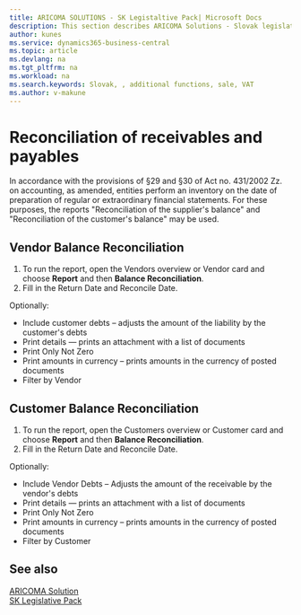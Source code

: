 ```yaml
---
title: ARICOMA SOLUTIONS - SK Legistaltive Pack| Microsoft Docs
description: This section describes ARICOMA Solutions - Slovak legislation
author: kunes
ms.service: dynamics365-business-central
ms.topic: article
ms.devlang: na
ms.tgt_pltfrm: na
ms.workload: na
ms.search.keywords: Slovak, , additional functions, sale, VAT
ms.author: v-makune
---
```


# Reconciliation of receivables and payables

In accordance with the provisions of §29 and §30 of Act no. 431/2002 Zz. on accounting, as amended, entities perform an inventory on the date of preparation of regular or extraordinary financial statements.
For these purposes, the reports "Reconciliation of the supplier's balance" and "Reconciliation of the customer's balance" may be used.

## Vendor Balance Reconciliation

1. To run the report, open the Vendors overview or Vendor card and choose **Report** and then **Balance Reconciliation**.
2. Fill in the Return Date and Reconcile Date.

Optionally:

- Include customer debts – adjusts the amount of the liability by the customer's debts
- Print details — prints an attachment with a list of documents
- Print Only Not Zero
- Print amounts in currency – prints amounts in the currency of posted documents
- Filter by Vendor

## Customer Balance Reconciliation

1. To run the report, open the Customers overview or Customer card and choose **Report** and then **Balance Reconciliation**.
2. Fill in the Return Date and Reconcile Date.

Optionally:

- Include Vendor Debts – Adjusts the amount of the receivable by the vendor's debts
- Print details — prints an attachment with a list of documents
- Print Only Not Zero
- Print amounts in currency – prints amounts in the currency of posted documents
- Filter by Customer

## See also

[ARICOMA Solution](../index.md)  
[SK Legislative Pack](sk-legislative-pack.md)
